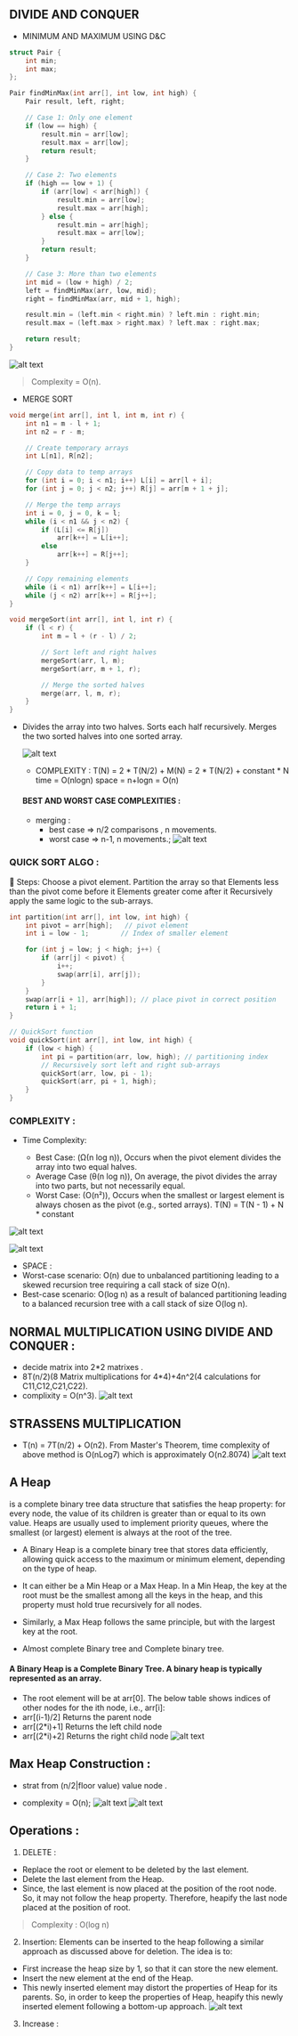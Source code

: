 ## DIVIDE AND CONQUER 
- MINIMUM AND MAXIMUM USING D&C
```c++
struct Pair {
    int min;
    int max;
};

Pair findMinMax(int arr[], int low, int high) {
    Pair result, left, right;

    // Case 1: Only one element
    if (low == high) {
        result.min = arr[low];
        result.max = arr[low];
        return result;
    }

    // Case 2: Two elements
    if (high == low + 1) {
        if (arr[low] < arr[high]) {
            result.min = arr[low];
            result.max = arr[high];
        } else {
            result.min = arr[high];
            result.max = arr[low];
        }
        return result;
    }

    // Case 3: More than two elements
    int mid = (low + high) / 2;
    left = findMinMax(arr, low, mid);
    right = findMinMax(arr, mid + 1, high);

    result.min = (left.min < right.min) ? left.min : right.min;
    result.max = (left.max > right.max) ? left.max : right.max;

    return result;
}
```
![alt text](image-2.png)
> Complexity = O(n).


- MERGE SORT 
```c++
void merge(int arr[], int l, int m, int r) {
    int n1 = m - l + 1;
    int n2 = r - m;

    // Create temporary arrays
    int L[n1], R[n2];

    // Copy data to temp arrays
    for (int i = 0; i < n1; i++) L[i] = arr[l + i];
    for (int j = 0; j < n2; j++) R[j] = arr[m + 1 + j];

    // Merge the temp arrays
    int i = 0, j = 0, k = l;
    while (i < n1 && j < n2) {
        if (L[i] <= R[j])
            arr[k++] = L[i++];
        else
            arr[k++] = R[j++];
    }

    // Copy remaining elements
    while (i < n1) arr[k++] = L[i++];
    while (j < n2) arr[k++] = R[j++];
}

void mergeSort(int arr[], int l, int r) {
    if (l < r) {
        int m = l + (r - l) / 2;

        // Sort left and right halves
        mergeSort(arr, l, m);
        mergeSort(arr, m + 1, r);

        // Merge the sorted halves
        merge(arr, l, m, r);
    }
}
```


- Divides the array into two halves.
  Sorts each half recursively.
  Merges the two sorted halves into one sorted array.

  ![alt text](image-3.png)
  - COMPLEXITY : 
    T(N) = 2 * T(N/2) + M(N)
    = 2 * T(N/2) + constant * N
  time = O(nlogn)
  space = n+logn = O(n)

  #### BEST AND WORST CASE COMPLEXITIES :
  - merging :
    - best case => n/2 comparisons , n movements.
    - worst case => n-1, n movements.;
![alt text](<Screenshot 2025-05-04 at 7.01.58 PM.png>)

### QUICK SORT ALGO : 
🔹 Steps:
Choose a pivot element.
Partition the array so that
Elements less than the pivot come before it
Elements greater come after it
Recursively apply the same logic to the sub-arrays.

```c++
int partition(int arr[], int low, int high) {
    int pivot = arr[high];   // pivot element
    int i = low - 1;        // Index of smaller element

    for (int j = low; j < high; j++) {
        if (arr[j] < pivot) {
            i++;
            swap(arr[i], arr[j]);
        }
    }
    swap(arr[i + 1], arr[high]); // place pivot in correct position
    return i + 1;
}

// QuickSort function
void quickSort(int arr[], int low, int high) {
    if (low < high) {
        int pi = partition(arr, low, high); // partitioning index
        // Recursively sort left and right sub-arrays
        quickSort(arr, low, pi - 1);
        quickSort(arr, pi + 1, high);
    }
}
```

### COMPLEXITY :
- Time Complexity:

    - Best Case: (Ω(n log n)), Occurs when the pivot element divides the array into two equal halves.
    - Average Case (θ(n log n)), On average, the pivot divides the array into two parts, but not necessarily equal.
    - Worst Case: (O(n²)), Occurs when the smallest or largest element is always chosen as the pivot (e.g., sorted arrays).
    T(N) = T(N - 1) + N * constant

 ![alt text](image-4.png)

 ![alt text](image-5.png)

- SPACE : 
- Worst-case scenario: O(n) due to unbalanced partitioning leading to a skewed recursion tree requiring a call stack of size O(n).
- Best-case scenario: O(log n) as a result of balanced partitioning leading to a balanced recursion tree with a call stack of size O(log n).


## NORMAL MULTIPLICATION USING DIVIDE AND CONQUER :
- decide matrix into 2*2 matrixes .
- 8T(n/2)(8 Matrix multiplications for 4*4)+4n^2(4 calculations for C11,C12,C21,C22).
- complixity = O(n^3).
![alt text](image-6.png)

## STRASSENS MULTIPLICATION
- T(n) = 7T(n/2) +  O(n2).
From Master's Theorem, time complexity of above method is 
O(nLog7) which is approximately O(n2.8074)
![alt text](image-7.png)

## A Heap 
is a complete binary tree data structure that satisfies the heap property: for every node, the value of its children is greater than or equal to its own value. 
Heaps are usually used to implement priority queues, where the smallest (or largest) element is always at the root of the tree.

- A Binary Heap is a complete binary tree that stores data efficiently, allowing quick access to the maximum or minimum element, depending on the type of heap. 
- It can either be a Min Heap or a Max Heap. In a Min Heap, the key at the root must be the smallest among all the keys in the heap, and this property must hold true recursively for all nodes. 
- Similarly, a Max Heap follows the same principle, but with the largest key at the root.

- Almost complete Binary tree and Complete binary tree.

#### A Binary Heap is a Complete Binary Tree. A binary heap is typically represented as an array.

- The root element will be at arr[0].
The below table shows indices of other nodes for the ith node, i.e., arr[i]:
- arr[(i-1)/2]	Returns the parent node
- arr[(2*i)+1]	Returns the left child node
- arr[(2*i)+2]	Returns the right child node
![alt text](image-8.png)


## Max Heap Construction :
- strat from (n/2|floor value) value node .

- complexity = O(n);
![alt text](<../../../Screenshot 2025-05-04 at 11.17.40 PM.png>)
![alt text](image-24.png)

## Operations :
1. DELETE : 
- Replace the root or element to be deleted by the last element.
- Delete the last element from the Heap.
- Since, the last element is now placed at the position of the root node. So, it may not follow the heap property. Therefore, heapify the last node placed at the position of root.
> Complexity : O(log n)

2. Insertion: Elements can be inserted to the heap following a similar approach as discussed above for deletion. The idea is to: 

- First increase the heap size by 1, so that it can store the new element.
- Insert the new element at the end of the Heap.
- This newly inserted element may distort the properties of Heap for its parents. So, in order to keep the properties of Heap, heapify this newly inserted element following a bottom-up approach.
![alt text](image-9.png)

3. Increase :
